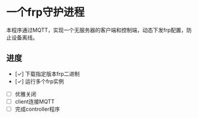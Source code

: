 # 一个frp守护进程
本程序通过MQTT，实现一个无服务器的客户端和控制端，动态下发frp配置，防止设备离线。

## 进度
- [✓] 下载指定版本frp二进制
- [✓] 运行多个frp实例
- [ ] 优雅关闭
- [ ] client连接MQTT
- [ ] 完成controller程序
